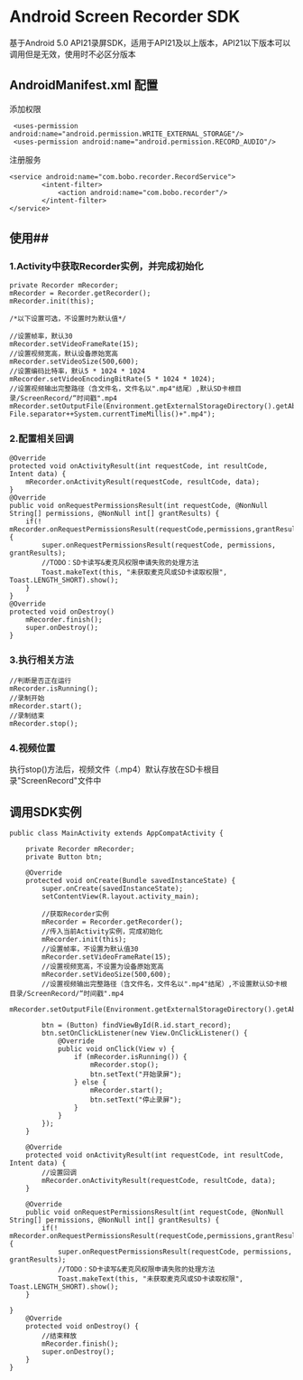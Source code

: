 # Android Screen Recorder SDK #

基于Android 5.0 API21录屏SDK，适用于API21及以上版本，API21以下版本可以调用但是无效，使用时不必区分版本

## AndroidManifest.xml 配置 ##

添加权限
    
     <uses-permission android:name="android.permission.WRITE_EXTERNAL_STORAGE"/>
     <uses-permission android:name="android.permission.RECORD_AUDIO"/>
注册服务

    <service android:name="com.bobo.recorder.RecordService">
            <intent-filter>
                <action android:name="com.bobo.recorder"/>
            </intent-filter>
    </service>
## 使用##
### 1.Activity中获取Recorder实例，并完成初始化 ###
	
    private Recorder mRecorder;
    mRecorder = Recorder.getRecorder();
    mRecorder.init(this);

	/*以下设置可选，不设置时为默认值*/

	//设置帧率，默认30
 	mRecorder.setVideoFrameRate(15);
	//设置视频宽高，默认设备原始宽高
    mRecorder.setVideoSize(500,600);
	//设置编码比特率，默认5 * 1024 * 1024
    mRecorder.setVideoEncodingBitRate(5 * 1024 * 1024);
	//设置视频输出完整路径（含文件名，文件名以".mp4"结尾）,默认SD卡根目录/ScreenRecord/“时间戳".mp4
    mRecorder.setOutputFile(Environment.getExternalStorageDirectory().getAbsolutePath()+ File.separator++System.currentTimeMillis()+".mp4");
### 2.配置相关回调 ###
	@Override
    protected void onActivityResult(int requestCode, int resultCode, Intent data) {
        mRecorder.onActivityResult(requestCode, resultCode, data);
    }
	@Override
    public void onRequestPermissionsResult(int requestCode, @NonNull String[] permissions, @NonNull int[] grantResults) {
        if(! mRecorder.onRequestPermissionsResult(requestCode,permissions,grantResults)){
            super.onRequestPermissionsResult(requestCode, permissions, grantResults);
            //TODO：SD卡读写&麦克风权限申请失败的处理方法
            Toast.makeText(this, "未获取麦克风或SD卡读取权限", Toast.LENGTH_SHORT).show();
        }
    }
	@Override
    protected void onDestroy() 
        mRecorder.finish();
		super.onDestroy();
    }
### 3.执行相关方法 ###
	//判断是否正在运行
 	mRecorder.isRunning();
	//录制开始
    mRecorder.start();
	//录制结束
    mRecorder.stop();

### 4.视频位置 ###
执行stop()方法后，视频文件（.mp4）默认存放在SD卡根目录"ScreenRecord"文件中
## 调用SDK实例 ##
    public class MainActivity extends AppCompatActivity {
    
    	private Recorder mRecorder;
    	private Button btn;

   		@Override
    	protected void onCreate(Bundle savedInstanceState) {
        	super.onCreate(savedInstanceState);
        	setContentView(R.layout.activity_main);

			//获取Recorder实例
        	mRecorder = Recorder.getRecorder();
			//传入当前Activity实例，完成初始化
        	mRecorder.init(this);
			//设置帧率，不设置为默认值30
			mRecorder.setVideoFrameRate(15);
			//设置视频宽高，不设置为设备原始宽高
        	mRecorder.setVideoSize(500,600);
			//设置视频输出完整路径（含文件名，文件名以".mp4"结尾）,不设置默认SD卡根目录/ScreenRecord/“时间戳".mp4
			mRecorder.setOutputFile(Environment.getExternalStorageDirectory().getAbsolutePath()+File.separator+System.currentTimeMillis()+".mp4");

        	btn = (Button) findViewById(R.id.start_record);
        	btn.setOnClickListener(new View.OnClickListener() {
            	@Override
            	public void onClick(View v) {
                	if (mRecorder.isRunning()) {
                    	mRecorder.stop();
                    	btn.setText("开始录屏");
                	} else {
                    	mRecorder.start();
                    	btn.setText("停止录屏");
                	}
            	}
        	});
    	}

    	@Override
    	protected void onActivityResult(int requestCode, int resultCode, Intent data) {
			//设置回调
        	mRecorder.onActivityResult(requestCode, resultCode, data);
    	}

    	@Override
   		public void onRequestPermissionsResult(int requestCode, @NonNull String[] permissions, @NonNull int[] grantResults) {
        	if(! mRecorder.onRequestPermissionsResult(requestCode,permissions,grantResults)){
            	super.onRequestPermissionsResult(requestCode, permissions, grantResults);
           		//TODO：SD卡读写&麦克风权限申请失败的处理方法
            	Toast.makeText(this, "未获取麦克风或SD卡读取权限", Toast.LENGTH_SHORT).show();
        }

    }
   		@Override
    	protected void onDestroy() {
			//结束释放
        	mRecorder.finish();
			super.onDestroy();
    	}
    }
